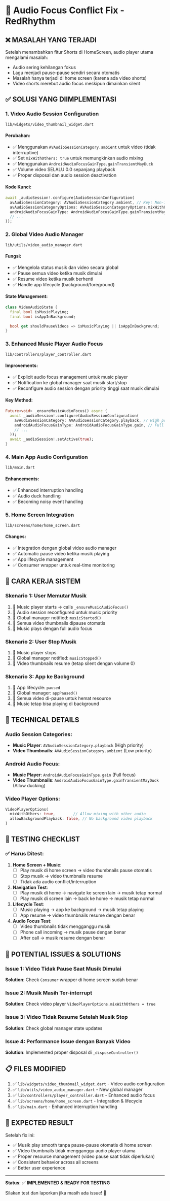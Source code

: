 # 🎵 Audio Focus Conflict Fix - RedRhythm

## ❌ **MASALAH YANG TERJADI**

Setelah menambahkan fitur Shorts di HomeScreen, audio player utama mengalami masalah:
- Audio sering kehilangan fokus
- Lagu menjadi pause-pause sendiri secara otomatis
- Masalah hanya terjadi di home screen (karena ada video shorts)
- Video shorts merebut audio focus meskipun dimainkan silent

## ✅ **SOLUSI YANG DIIMPLEMENTASI**

### 1. **Video Audio Session Configuration**
`lib/widgets/video_thumbnail_widget.dart`

#### **Perubahan:**
- ✅ Menggunakan `AVAudioSessionCategory.ambient` untuk video (tidak interruptive)
- ✅ Set `mixWithOthers: true` untuk memungkinkan audio mixing
- ✅ Menggunakan `AndroidAudioFocusGainType.gainTransientMayDuck`
- ✅ Volume video SELALU 0.0 sepanjang playback
- ✅ Proper disposal dan audio session deactivation

#### **Kode Kunci:**
```dart
await _audioSession!.configure(AudioSessionConfiguration(
  avAudioSessionCategory: AVAudioSessionCategory.ambient, // Key: Non-interruptive
  avAudioSessionCategoryOptions: AVAudioSessionCategoryOptions.mixWithOthers,
  androidAudioFocusGainType: AndroidAudioFocusGainType.gainTransientMayDuck,
  // ...
));
```

### 2. **Global Video Audio Manager**
`lib/utils/video_audio_manager.dart`

#### **Fungsi:**
- ✅ Mengelola status musik dan video secara global
- ✅ Pause semua video ketika musik dimulai
- ✅ Resume video ketika musik berhenti
- ✅ Handle app lifecycle (background/foreground)

#### **State Management:**
```dart
class VideoAudioState {
  final bool isMusicPlaying;
  final bool isAppInBackground;
  
  bool get shouldPauseVideos => isMusicPlaying || isAppInBackground;
}
```

### 3. **Enhanced Music Player Audio Focus**
`lib/controllers/player_controller.dart`

#### **Improvements:**
- ✅ Explicit audio focus management untuk music player
- ✅ Notification ke global manager saat musik start/stop
- ✅ Reconfigure audio session dengan priority tinggi saat musik dimulai

#### **Key Method:**
```dart
Future<void> _ensureMusicAudioFocus() async {
  await _audioSession!.configure(AudioSessionConfiguration(
    avAudioSessionCategory: AVAudioSessionCategory.playback, // High priority
    androidAudioFocusGainType: AndroidAudioFocusGainType.gain, // Full focus
    // ...
  ));
  await _audioSession!.setActive(true);
}
```

### 4. **Main App Audio Configuration**
`lib/main.dart`

#### **Enhancements:**
- ✅ Enhanced interruption handling
- ✅ Audio duck handling
- ✅ Becoming noisy event handling

### 5. **Home Screen Integration**
`lib/screens/home/home_screen.dart`

#### **Changes:**
- ✅ Integration dengan global video audio manager
- ✅ Automatic pause video ketika musik playing
- ✅ App lifecycle management
- ✅ Consumer wrapper untuk real-time monitoring

## 📱 **CARA KERJA SISTEM**

### **Skenario 1: User Memutar Musik**
1. 🎵 Music player starts → calls `_ensureMusicAudioFocus()`
2. 🎵 Audio session reconfigured untuk music priority
3. 🎵 Global manager notified: `musicStarted()`
4. 🎥 Semua video thumbnails dipause otomatis
5. 🎵 Music plays dengan full audio focus

### **Skenario 2: User Stop Musik**
1. 🎵 Music player stops
2. 🎵 Global manager notified: `musicStopped()`
3. 🎥 Video thumbnails resume (tetap silent dengan volume 0)

### **Skenario 3: App ke Background**
1. 📱 App lifecycle: `paused`
2. 🎥 Global manager: `appPaused()`
3. 🎥 Semua video di-pause untuk hemat resource
4. 🎵 Music tetap bisa playing di background

## 🔧 **TECHNICAL DETAILS**

### **Audio Session Categories:**
- **Music Player**: `AVAudioSessionCategory.playback` (High priority)
- **Video Thumbnails**: `AVAudioSessionCategory.ambient` (Low priority)

### **Android Audio Focus:**
- **Music Player**: `AndroidAudioFocusGainType.gain` (Full focus)
- **Video Thumbnails**: `AndroidAudioFocusGainType.gainTransientMayDuck` (Allow ducking)

### **Video Player Options:**
```dart
VideoPlayerOptions(
  mixWithOthers: true,        // Allow mixing with other audio
  allowBackgroundPlayback: false, // No background video playback
)
```

## 🧪 **TESTING CHECKLIST**

### ✅ **Harus Ditest:**
1. **Home Screen + Music**:
   - [ ] Play musik di home screen → video thumbnails pause otomatis
   - [ ] Stop musik → video thumbnails resume
   - [ ] Tidak ada audio conflict/interruption
   
2. **Navigation Test**:
   - [ ] Play musik di home → navigate ke screen lain → musik tetap normal
   - [ ] Play musik di screen lain → back ke home → musik tetap normal
   
3. **Lifecycle Test**:
   - [ ] Music playing → app ke background → musik tetap playing
   - [ ] App resume → video thumbnails resume dengan benar
   
4. **Audio Focus Test**:
   - [ ] Video thumbnails tidak mengganggu musik
   - [ ] Phone call incoming → musik pause dengan benar
   - [ ] After call → musik resume dengan benar

## 🚨 **POTENTIAL ISSUES & SOLUTIONS**

### **Issue 1: Video Tidak Pause Saat Musik Dimulai**
**Solution**: Check `Consumer` wrapper di home screen sudah benar

### **Issue 2: Musik Masih Ter-interrupt**
**Solution**: Check video player `VideoPlayerOptions.mixWithOthers = true`

### **Issue 3: Video Tidak Resume Setelah Musik Stop**
**Solution**: Check global manager state updates

### **Issue 4: Performance Issue dengan Banyak Video**
**Solution**: Implemented proper disposal di `_disposeController()`

## 📋 **FILES MODIFIED**

1. ✅ `lib/widgets/video_thumbnail_widget.dart` - Video audio configuration
2. ✅ `lib/utils/video_audio_manager.dart` - New global manager
3. ✅ `lib/controllers/player_controller.dart` - Enhanced audio focus
4. ✅ `lib/screens/home/home_screen.dart` - Integration & lifecycle
5. ✅ `lib/main.dart` - Enhanced interruption handling

## 🎯 **EXPECTED RESULT**

Setelah fix ini:
- ✅ Musik play smooth tanpa pause-pause otomatis di home screen
- ✅ Video thumbnails tidak mengganggu audio player utama
- ✅ Proper resource management (video pause saat tidak diperlukan)
- ✅ Consistent behavior across all screens
- ✅ Better user experience

---

**Status**: ✅ **IMPLEMENTED & READY FOR TESTING**

Silakan test dan laporkan jika masih ada issue! 🚀 